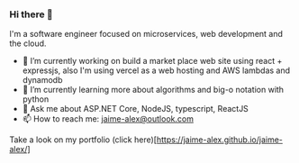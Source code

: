 ### Hi there 👋

I'm a software engineer focused on microservices, web development and the cloud.


- 🔭 I’m currently working on build a market place web site using react + expressjs, also I'm using vercel as a web hosting and AWS lambdas and dynamodb
- 🌱 I’m currently learning more about algorithms and big-o notation with python
- 💬 Ask me about ASP.NET Core, NodeJS, typescript, ReactJS
- 📫 How to reach me: jaime-alex@outlook.com

Take a look on my portfolio (click here)[https://jaime-alex.github.io/jaime-alex/]
